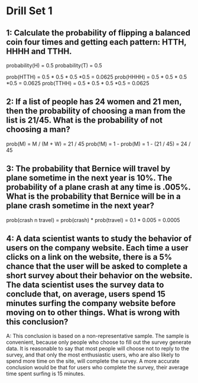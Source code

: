# Drill Set 1

## 1: Calculate the probability of flipping a balanced coin four times and getting each pattern: HTTH, HHHH and TTHH.

probability(H) = 0.5
probability(T) = 0.5

prob(HTTH) = 0.5 * 0.5 * 0.5 *0.5
    = 0.0625
prob(HHHH) = 0.5 * 0.5 * 0.5 *0.5
    = 0.0625
prob(TTHH) = 0.5 * 0.5 * 0.5 *0.5
    = 0.0625

## 2: If a list of people has 24 women and 21 men, then the probability of choosing a man from the list is 21/45. What is the probability of not choosing a man?

prob(M) = M / (M + W)
    = 21 / 45
prob(!M) = 1 - prob(M)
    = 1 - (21 / 45)
    = 24 / 45

## 3: The probability that Bernice will travel by plane sometime in the next year is 10%. The probability of a plane crash at any time is .005%. What is the probability that Bernice will be in a plane crash sometime in the next year?

prob(crash n travel) = prob(crash) * prob(travel)
    = 0.1 * 0.005
    = 0.0005

## 4: A data scientist wants to study the behavior of users on the company website. Each time a user clicks on a link on the website, there is a 5% chance that the user will be asked to complete a short survey about their behavior on the website. The data scientist uses the survey data to conclude that, on average, users spend 15 minutes surfing the company website before moving on to other things. What is wrong with this conclusion?

A: This conclusion is based on a non-representative sample. The sample is convenient, because only people who choose to fill out the survey generate data. It is reasonable to say that most people will choose not to reply to the survey, and that only the most enthusiastic users, who are also likely to spend more time on the site, will complete the survey. A more accurate conclusion would be that for users who complete the survey, their average time spent surfing is 15 minutes. 